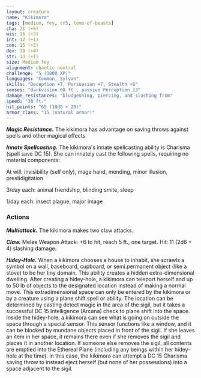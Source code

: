 ```yaml
---
layout: creature
name: "Kikimora"
tags: [medium, fey, cr5, tome-of-beasts]
cha: 21 (+5)
wis: 16 (+3)
int: 12 (+1)
con: 15 (+2)
dex: 18 (+4)
str: 13 (+1)
size: Medium fey
alignment: chaotic neutral
challenge: "5 (1800 XP)"
languages: "Common, Sylvan"
skills: "Deception +7, Persuasion +7, Stealth +6"
senses: "darkvision 60 ft., passive Perception 13"
damage_resistances: "bludgeoning, piercing, and slashing from"
speed: "30 ft."
hit_points: "65 (10d8 + 20)"
armor_class: "15 (natural armor)"
---
```


***Magic Resistance.*** The kikimora has advantage on saving throws against spells and other magical effects.

***Innate Spellcasting.*** The kikimora's innate spellcasting ability is Charisma (spell save DC 15). She can innately cast the following spells, requiring no material components:

At will: invisibility (self only), mage hand, mending, minor illusion, prestidigitation

3/day each: animal friendship, blinding smite, sleep

1/day each: insect plague, major image

### Actions

***Multiattack.*** The kikimora makes two claw attacks.

***Claw.*** Melee Weapon Attack: +6 to hit, reach 5 ft., one target. Hit: 11 (2d6 + 4) slashing damage.

***Hidey-Hole.*** When a kikimora chooses a house to inhabit, she scrawls a symbol on a wall, baseboard, cupboard, or semi.permanent object (like a stove) to be her tiny domain. This ability creates a hidden extra-dimensional dwelling. After creating a hidey-hole, a kikimora can teleport herself and up to 50 lb of objects to the designated location instead of making a normal move. This extradimensional space can only be entered by the kikimora or by a creature using a plane shift spell or ability. The location can be determined by casting detect magic in the area of the sigil, but it takes a successful DC 15 Intelligence (Arcana) check to plane shift into the space. Inside the hidey-hole, a kikimora can see what is going on outside the space through a special sensor. This sensor functions like a window, and it can be blocked by mundane objects placed in front of the sigil. If she leaves an item in her space, it remains there even if she removes the sigil and places it in another location. If someone else removes the sigil, all contents are emptied into the Ethereal Plane (including any beings within her hidey-hole at the time). In this case, the kikimora can attempt a DC 15 Charisma saving throw to instead eject herself (but none of her possessions) into a space adjacent to the sigil.

